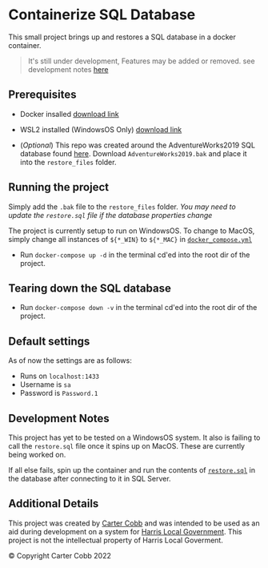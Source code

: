 # Containerize SQL Database

This small project brings up and restores a SQL database in a docker container.

> It's still under development, Features may be added or removed.
> see development notes [here](https://github.com/CarterCobb/Docker-SQL#development-goals)

## Prerequisites

- Docker insalled [download link](https://www.docker.com/products/docker-desktop)
- WSL2 installed (WindowsOS Only) [download link](https://wslstorestorage.blob.core.windows.net/wslblob/wsl_update_x64.msi)


- (_Optional_) This repo was created around the AdventureWorks2019 SQL database found [here](https://github.com/CarterCobb/Docker-SQL/blob/master/restore_files/restore.sql). Download `AdventureWorks2019.bak` and place it into the `restore_files` folder.

## Running the project

Simply add the `.bak` file to the `restore_files` folder.
_You may need to update the `restore.sql` file if the database properties change_

The project is currently setup to run on WindowsOS. To change to MacOS, simply change all instances of `${*_WIN}` to `${*_MAC}` in [`docker_compose.yml`](https://github.com/CarterCobb/Docker-SQL/blob/master/docker-compose.yml)

- Run `docker-compose up -d` in the terminal cd'ed into the root dir of the project.

## Tearing down the SQL database

- Run `docker-compose down -v` in the terminal cd'ed into the root dir of the project.

## Default settings

As of now the settings are as follows:

- Runs on `localhost:1433`
- Username is `sa`
- Password is `Password.1`

## Development Notes

This project has yet to be tested on a WindowsOS system. It also is failing to call the `restore.sql` file once it spins up on MacOS. These are currently being worked on.

If all else fails, spin up the container and run the contents of [`restore.sql`](https://github.com/CarterCobb/Docker-SQL/blob/master/restore_files/restore.sql) in the database after connecting to it in SQL Server.

## Additional Details

This project was created by [Carter Cobb](https://linktr.ee/cjcobb) and was intended to be used as an aid during development on a system for [Harris Local Government](https://www.harrislocalgov.com). This project is not the intellectual property of Harris Local Goverment.

© Copyright Carter Cobb 2022
